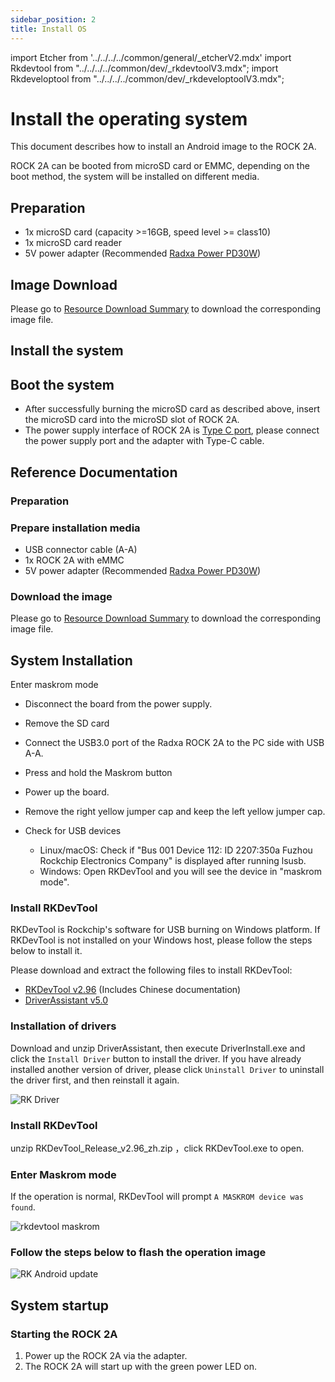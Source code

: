 ```yaml
---
sidebar_position: 2
title: Install OS
---
```


import Etcher from '../../../../common/general/\_etcherV2.mdx'
import Rkdevtool from "../../../../common/dev/\_rkdevtoolV3.mdx";
import Rkdeveloptool from "../../../../common/dev/\_rkdeveloptoolV3.mdx";

# Install the operating system

This document describes how to install an Android image to the ROCK 2A.

ROCK 2A can be booted from microSD card or EMMC, depending on the boot method, the system will be installed on different media.

<Tabs queryString="target">

<TabItem value="microsd" label="Install system to microSD card">

## Preparation

- 1x microSD card (capacity >=16GB, speed level >= class10)
- 1x microSD card reader
- 5V power adapter (Recommended [Radxa Power PD30W](../../../../accessories/pd_30w))

## Image Download

Please go to [Resource Download Summary](../../download) to download the corresponding image file.

## Install the system

<Etcher model="rock2A" />

## Boot the system

- After successfully burning the microSD card as described above, insert the microSD card into the microSD slot of ROCK 2A.
- The power supply interface of ROCK 2A is [Type C port](../../hardware-design/hardware-interface), please connect the power supply port and the adapter with Type-C cable.

## Reference Documentation

</TabItem>

<TabItem value="emmc" label="Installing the system to eMMC">

### Preparation

### Prepare installation media

- USB connector cable (A-A)
- 1x ROCK 2A with eMMC
- 5V power adapter (Recommended [Radxa Power PD30W](../../../../accessories/pd_30w))

### Download the image

Please go to [Resource Download Summary](../../download) to download the corresponding image file.

## System Installation

Enter maskrom mode

- Disconnect the board from the power supply.
- Remove the SD card
- Connect the USB3.0 port of the Radxa ROCK 2A to the PC side with USB A-A.
- Press and hold the Maskrom button
- Power up the board.
- Remove the right yellow jumper cap and keep the left yellow jumper cap.

- Check for USB devices
  - Linux/macOS: Check if "Bus 001 Device 112: ID 2207:350a Fuzhou Rockchip Electronics Company" is displayed after running lsusb.
  - Windows: Open RKDevTool and you will see the device in "maskrom mode".

<Tabs queryString="target">

<TabItem value="linux" label="Linux">

<Rkdeveloptool platform="linux">
</Rkdeveloptool>

</TabItem>

<TabItem value="mac" label="Mac">

<Rkdeveloptool platform="macos">
</Rkdeveloptool>

</TabItem>

<TabItem value="windows" label="Windows">

### Install RKDevTool

RKDevTool is Rockchip's software for USB burning on Windows platform. If RKDevTool is not installed on your Windows host, please follow the steps below to install it.

Please download and extract the following files to install RKDevTool:

- [RKDevTool v2.96](https://dl.radxa.com/tools/windows/RKDevTool_Release_v2.96_zh.zip) (Includes Chinese documentation)
- [DriverAssistant v5.0](https://dl.radxa.com/tools/windows/DriverAssitant_v5.0.zip)

### Installation of drivers

Download and unzip DriverAssistant, then execute DriverInstall.exe and click the `Install Driver` button to install the driver.
If you have already installed another version of driver, please click `Uninstall Driver` to uninstall the driver first, and then reinstall it again.

![RK Driver](/img/configuration/RK-Driver-Assistant-Install-Uninstall.webp)

### Install RKDevTool

unzip RKDevTool_Release_v2.96_zh.zip ，click RKDevTool.exe to open.

### Enter Maskrom mode

If the operation is normal, RKDevTool will prompt `A MASKROM device was found`.

<img src="/img/rkdevtool/rkdevtool_maskrom.webp" alt="rkdevtool maskrom" />

### Follow the steps below to flash the operation image

![RK Android update](/img/rock5itx/rock5itx_android_update_en.webp)

</TabItem>

</Tabs>

## System startup

### Starting the ROCK 2A

1. Power up the ROCK 2A via the adapter.
2. The ROCK 2A will start up with the green power LED on.

</TabItem>

</Tabs>
